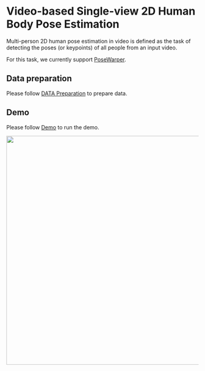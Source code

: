 # Video-based Single-view 2D Human Body Pose Estimation

Multi-person 2D human pose estimation in video is defined as the task of detecting the poses (or keypoints) of all people from an input video.

For this task, we currently support [PoseWarper](/configs/body/2d_kpt_sview_rgb_vid/posewarper).

## Data preparation

Please follow [DATA Preparation](/docs/en/tasks/2d_body_keypoint.md) to prepare data.

## Demo

Please follow [Demo](/demo/docs/2d_human_pose_demo.md#2d-human-pose-top-down-video-demo) to run the demo.

<img src="https://user-images.githubusercontent.com/87690686/165114302-f622bd65-9bdf-4121-a8ed-b71ea5b2a3c3.gif" width="600px" alt><br>
